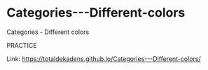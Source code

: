 # Categories---Different-colors
Categories - Different colors

PRACTICE

Link: https://totaldekadens.github.io/Categories---Different-colors/
